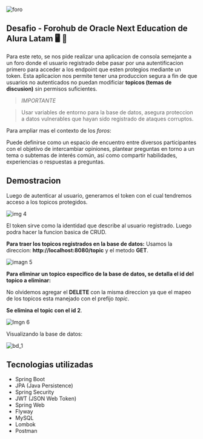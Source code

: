 ![foro](https://github.com/matexxe/Literatura-consola-app/assets/158209261/3900215b-fb55-48b5-8a12-fbb1daa5f26c)

## Desafio - Forohub de Oracle Next Education de Alura Latam 🖥️ 📨
Para este reto, se nos pide realizar una aplicacion de consola semejante a un foro donde el usuario registrado debe pasar por una autentificacion
primero para acceder a los endpoint que esten protegios mediante un token. 
Esta aplicacion nos permite tener una produccion segura a fin de que usuarios no autenticados no puedan modificiar **topicos (temas de discusion)** sin permisos suficientes. 


> _IMPORTANTE_

> Usar variables de entorno para la base de datos, asegura proteccion a datos vulnerables que hayan sido registrado de ataques corruptos. 



Para ampliar mas el contexto de los *foros*:

Puede definirse como un espacio de encuentro entre diversos participantes con el objetivo de intercambiar opiniones, plantear preguntas en torno
a un tema o subtemas de interés común, así como compartir habilidades, experiencias o respuestas a preguntas.

## Demostracion 

Luego de autenticar al usuario, generamos el token con el cual tendremos acceso a los topicos protegidos. 

![img 4](https://github.com/matexxe/Literatura-consola-app/assets/158209261/6ff2cbab-6837-499f-88ac-dd39fa6e11ad)

El token sirve como la identidad que describe al usuario registrado. Luego podra hacer la funcion basica de CRUD.

**Para traer los topicos registrados en la base de datos:** Usamos la direccion: **http://localhost:8080/topic** y el metodo **GET**.

![imagn 5](https://github.com/matexxe/Literatura-consola-app/assets/158209261/17012210-2636-4132-b081-dee3e905f49f)

**Para eliminar un topico especifico de la base de datos, se detalla el id del topico a eliminar:** 

No olvidemos agregar el **DELETE** con la misma direccion ya que el mapeo de los topicos esta manejado con el prefijo *topic*.

**Se elimina el topic con el id 2**.

![Imgn 6](https://github.com/matexxe/Literatura-consola-app/assets/158209261/6d1136cf-1a3a-4388-a773-66fc8536d7a6)

Visualizando la base de datos: 

![bd_1](https://github.com/matexxe/Literatura-consola-app/assets/158209261/76223ea7-6f91-4408-89e4-57d55d8becc5)

## Tecnologias utilizadas
- Spring Boot
- JPA (Java Persistence)
- Spring Security
- JWT (JSON Web Token)
- Spring Web
- Flyway
- MySQL
- Lombok
- Postman












